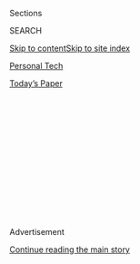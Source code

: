<div id="app">

<div>

<div>

<div>

<div class="NYTAppHideMasthead css-1q2w90k e1suatyy0">

<div class="section css-ui9rw0 e1suatyy2">

<div class="css-eph4ug er09x8g0">

<div class="css-6n7j50">

</div>

<span class="css-1dv1kvn">Sections</span>

<div class="css-10488qs">

<span class="css-1dv1kvn">SEARCH</span>

</div>

[Skip to content](#site-content)[Skip to site index](#site-index)

</div>

<div id="masthead-section-label" class="css-1wr3we4 eaxe0e00">

[Personal
Tech](https://www.nytimes3xbfgragh.onion/section/technology/personaltech)

</div>

<div class="css-10698na e1huz5gh0">

</div>

</div>

<div id="masthead-bar-one" class="section hasLinks css-15hmgas e1csuq9d3">

<div class="css-uqyvli e1csuq9d0">

</div>

<div class="css-1uqjmks e1csuq9d1">

</div>

<div class="css-9e9ivx">

[](https://myaccount.nytimes3xbfgragh.onion/auth/login?response_type=cookie&client_id=vi)

</div>

<div class="css-1bvtpon e1csuq9d2">

[Today’s
Paper](https://www.nytimes3xbfgragh.onion/section/todayspaper)

</div>

</div>

</div>

</div>

<div data-aria-hidden="false">

<div id="site-content" data-role="main">

<div>

<div class="css-1aor85t" style="opacity:0.000000001;z-index:-1;visibility:hidden">

<div class="css-1hqnpie">

<div class="css-epjblv">

<span class="css-17xtcya">[Personal
Tech](/section/technology/personaltech)</span><span class="css-x15j1o">|</span><span class="css-fwqvlz">Want
the Greenest Device? You May Already Own
It</span>

</div>

<div class="css-k008qs">

<div class="css-1iwv8en">

<span class="css-18z7m18"></span>

<div>

</div>

</div>

<span class="css-1n6z4y">https://nyti.ms/2s2ovo2</span>

<div class="css-1705lsu">

<div class="css-4xjgmj">

<div class="css-4skfbu" data-role="toolbar" data-aria-label="Social Media Share buttons, Save button, and Comments Panel with current comment count" data-testid="share-tools">

  - 
  - 
  - 
  - 
    
    <div class="css-6n7j50">
    
    </div>

  - 

</div>

</div>

</div>

</div>

</div>

</div>

<div id="NYT_TOP_BANNER_REGION" class="css-13pd83m">

</div>

<div id="top-wrapper" class="css-1sy8kpn">

<div id="top-slug" class="css-l9onyx">

Advertisement

</div>

[Continue reading the main
story](#after-top)

<div class="ad top-wrapper" style="text-align:center;height:100%;display:block;min-height:250px">

<div id="top" class="place-ad" data-position="top" data-size-key="top">

</div>

</div>

<div id="after-top">

</div>

</div>

<div>

<div id="sponsor-wrapper" class="css-1hyfx7x">

<div id="sponsor-slug" class="css-19vbshk">

Supported by

</div>

[Continue reading the main
story](#after-sponsor)

<div id="sponsor" class="ad sponsor-wrapper" style="text-align:center;height:100%;display:block">

</div>

<div id="after-sponsor">

</div>

</div>

<div class="css-186x18t">

Tech We’re Using

</div>

<div class="css-1vkm6nb ehdk2mb0">

# Want the Greenest Device? You May Already Own It

</div>

One way to help the planet is not to buy new tech, especially stuff the
planet never needed, says Kendra Pierre-Louis, who reports on the
environment.

<div class="css-79elbk" data-testid="photoviewer-wrapper">

<div class="css-z3e15g" data-testid="photoviewer-wrapper-hidden">

</div>

<div class="css-1a48zt4 ehw59r15" data-testid="photoviewer-children">

![<span class="css-16f3y1r e13ogyst0" data-aria-hidden="true">“I think
the greenest things I do are the things that I don’t buy, honestly,”
said Kendra Pierre-Louis, who reports on the
environment.</span><span class="css-cnj6d5 e1z0qqy90" itemprop="copyrightHolder"><span class="css-1ly73wi e1tej78p0">Credit...</span><span><span>Gabby
Jones for The New York
Times</span></span></span>](https://static01.graylady3jvrrxbe.onion/images/2019/11/20/business/20techusing/20techusing-articleLarge.jpg?quality=75&auto=webp&disable=upscale)

</div>

</div>

<div class="css-18e8msd">

<div class="css-vp77d3 epjyd6m0">

<div class="css-hus3qt ey68jwv0" data-aria-hidden="true">

[![Kendra
Pierre-Louis](https://static01.graylady3jvrrxbe.onion/images/2018/07/16/multimedia/author-kendra-pierre-louis/author-kendra-pierre-louis-thumbLarge.png
"Kendra Pierre-Louis")](https://www.nytimes3xbfgragh.onion/by/kendra-pierre-louis)

</div>

<div class="css-1baulvz">

Featuring [<span class="css-1baulvz last-byline" itemprop="name">Kendra
Pierre-Louis</span>](https://www.nytimes3xbfgragh.onion/by/kendra-pierre-louis)

</div>

</div>

  - 
    
    <div class="css-ld3wwf e16638kd2">
    
    Nov. 20,
    2019
    
    </div>

  - 
    
    <div class="css-4xjgmj">
    
    <div class="css-d8bdto" data-role="toolbar" data-aria-label="Social Media Share buttons, Save button, and Comments Panel with current comment count" data-testid="share-tools">
    
      - 
      - 
      - 
      - 
        
        <div class="css-6n7j50">
        
        </div>
    
      - 
    
    </div>
    
    </div>

</div>

</div>

<div class="section meteredContent css-1r7ky0e" name="articleBody" itemprop="articleBody">

<div class="css-1fanzo5 StoryBodyCompanionColumn">

<div class="css-53u6y8">

*How do New York Times journalists use technology in their jobs and in
their personal lives? Kendra Pierre-Louis, who covers the environment
and climate, discussed the tech she’s using.*

**Kendra, what tech tools are most important for doing your work?**

I use the standard suite of office software, from Google Docs to Office,
depending on my specific needs. (Docs is better when it comes to edit
trace, but I prefer Excel for certain things.)

I also use Tabula a lot to scrape data out of PDFs, and the [Hemingway
app](http://www.hemingwayapp.com/) to make sure that what I wrote is at
least somewhat understandable. I appreciate the app’s color coding of
things as diverse as complex sentences and passive voice.

For recording interviews, I use an external recorder because I don’t
trust phone recording apps — I want to see that the device is actually
recording. If it’s a phone call (or a Skype call), I’ll use it with a
pickup microphone. I’ve had my setup for about five years, which is a
pretty good run.

</div>

</div>

<div class="css-1fanzo5 StoryBodyCompanionColumn">

<div class="css-53u6y8">

**You recently wrote about** **[buying clothes that
last](https://www.nytimes3xbfgragh.onion/interactive/2019/climate/sustainable-clothing.html).
Is there a method to buying tech that lasts?**

Tech has a tremendous footprint. One estimate by the [Lawrence Berkeley
Lab](https://eta.lbl.gov/publications/united-states-data-center-energy)
said it took 70 billion kilowatt-hours in 2014, or nearly 2 percent of
the total electricity generation in the United States that year, just to
run the internet.

And then, of course, there are the materials used to create tech. The
lithium-ion batteries that are in so many things, like my smartwatch, my
cellphone and your earbuds, typically contain cobalt, which was
potentially mined in the Democratic Republic of Congo using forced child
labor and in conditions that hurt both people’s health and the
environment.

Many companies will say their phones are recyclable, but even when they
are recycled (and that process can be incredibly environmentally
polluting as well), the metal is generally too low a grade to go into a
new phone. All of which, yes, points to a need for tech that lasts.

I don’t know if there’s a method as detailed as the one I laid out in my
article on clothes. I can say I tend to hold on to electronics for years
— I once had a laptop that lasted nine years. Toward the end, people
teased me about it because it was, physically speaking, a brick. I got
my workout carrying that thing around.

Part of the reason it lasted so long was that I bought a machine that
was faster, had a larger hard drive and could expand its memory more
than I needed. So as software and the internet evolved to require more
memory and higher processor speeds, the computer could handle it.

</div>

</div>

<div class="css-1fanzo5 StoryBodyCompanionColumn">

<div class="css-53u6y8">

Also, I really took care of it. Every couple of years, I had tech repair
shops clean its insides to remove the dust that built up inside. You can
also do this yourself, but I liked having a professional do it for me.

And part of it is that the machine itself was well constructed, which I
learned the hard way when I dumped an entire bowl of basil chicken on
the keyboard. In most current laptops, that would immediately fry the
computer, but the way that computer was constructed I only fried the
keyboard. Replacing the keyboard only cost me $40 and the computer
lasted another three years.

The secret is buying tech that really fits your uses, looking at reviews
like the ones on iFixit about how easy it is to repair and [taking care
of things once you have
them](https://www.nytimes3xbfgragh.onion/2016/04/21/technology/personaltech/choosing-to-skipthe-upgrade-and-care-for-the-gadget-youve-got.html).
Put a case on your phone. For my current phone, which is too big for me
to use in one hand because most phones are designed for men’s hands,
which tend to be larger, I got a PopSocket to make it less likely that I
will drop it.

</div>

</div>

<div class="css-79elbk" data-testid="photoviewer-wrapper">

<div class="css-z3e15g" data-testid="photoviewer-wrapper-hidden">

</div>

<div class="css-1a48zt4 ehw59r15" data-testid="photoviewer-children">

![<span class="css-16f3y1r e13ogyst0" data-aria-hidden="true">Ms.
Pierre-Louis got a PopSocket for her phone to avoid dropping it. “The
secret is buying tech that really fits your uses,” she
said.</span><span class="css-cnj6d5 e1z0qqy90" itemprop="copyrightHolder"><span class="css-1ly73wi e1tej78p0">Credit...</span><span>Gabby
Jones for The New York
Times</span></span>](https://static01.graylady3jvrrxbe.onion/images/2019/11/20/business/20techusing2/20techusing2-articleLarge.jpg?quality=75&auto=webp&disable=upscale)

</div>

</div>

<div class="css-1fanzo5 StoryBodyCompanionColumn">

<div class="css-53u6y8">

**What does your eco-conscious tech setup look like at home?**

I think the greenest things I do are the things that I don’t buy,
honestly.

**What tech trends or products are the least sustainable?**

The products that are the least sustainable are the ones that don’t,
objectively, need to exist.

I try to tread lightly here because I’m aware that some products that
leave me scratching my head can be for people with physical disabilities
or mobility issues. Maybe that’s the reason behind, say,
motion-detecting garbage cans, which I acknowledge are cool.

</div>

</div>

<div class="css-1fanzo5 StoryBodyCompanionColumn">

<div class="css-53u6y8">

But even if that really is a mobility need, does it have to be connected
to the internet so it can reorder its own garbage bags?

When I think about the tremendous resources devoted to just that, it
shocks me. Amazon has since canceled the Dash buttons, but each button
had a full circuit board inside it, and the company has said it sold
millions. Think of millions of circuit boards — the oil converted into
plastic, the ore mined and the electricity used to turn that into metal
for the circuits just so you won’t forget to order laundry detergent.

Does the world need a smart water bottle, or can you just set a reminder
on your phone to drink
water?

</div>

</div>

<div class="css-79elbk" data-testid="photoviewer-wrapper">

<div class="css-z3e15g" data-testid="photoviewer-wrapper-hidden">

</div>

<div class="css-1a48zt4 ehw59r15" data-testid="photoviewer-children">

<div class="css-1xdhyk6 erfvjey0">

<span class="css-1ly73wi e1tej78p0">Image</span>

<div class="css-zjzyr8">

<div data-testid="lazyimage-container" style="height:257.77777777777777px">

</div>

</div>

</div>

<span class="css-16f3y1r e13ogyst0" data-aria-hidden="true">Ms.
Pierre-Louis uses a sleep tracker app in her quest to sleep
better.</span><span class="css-cnj6d5 e1z0qqy90" itemprop="copyrightHolder"><span class="css-1ly73wi e1tej78p0">Credit...</span><span>Gabby
Jones for The New York Times</span></span>

</div>

</div>

<div class="css-1fanzo5 StoryBodyCompanionColumn">

<div class="css-53u6y8">

**You’ve started tracking your sleep. What have you done with the data?
Has** **[sleep tracking been
helpful](https://www.nytimes3xbfgragh.onion/2019/07/17/technology/personaltech/sleep-tracking-devices-apps.html)?**

It’s less that I have sleep problems and more that I have a bad habit of
neglecting sleep and then wondering why I’m so exhausted. It’s a common
malady of modern life.

At the same time, I know how important sleep is. Matthew Walker, a
neuroscientist at the University of California, Berkeley, has this
expression, “The shorter you sleep, the shorter your life,” so for the
past year and a half I’ve been trying to get better about allocating
enough sleep.

</div>

</div>

<div class="css-1fanzo5 StoryBodyCompanionColumn">

<div class="css-53u6y8">

To that end, I have the dumbest smartwatch on the planet. It doesn’t
have a GPS tracker, for example, and it has a standard watch face so
almost nobody suspects it’s a smartwatch. I thought a really long time
about whether I really needed it, but I’ve had it for just under two
years and just replaced the watchband, so I don’t feel bad about it. I
can send it back to the manufacturer to swap out the battery when it
dies.

I don’t care at all about the sleep breakdowns like deep sleep versus
R.E.M. sleep, which most research says are flawed and [may be especially
flawed for people with dark
skin](https://www.statnews.com/2019/07/24/fitbit-accuracy-dark-skin/). I
just care about total sleep. I try to use the data to make my sleep
routine, and make sure that my weekly averages are decent.

</div>

</div>

</div>

<div>

</div>

<div>

</div>

<div>

</div>

<div>

<div id="bottom-wrapper" class="css-1ede5it">

<div id="bottom-slug" class="css-l9onyx">

Advertisement

</div>

[Continue reading the main
story](#after-bottom)

<div id="bottom" class="ad bottom-wrapper" style="text-align:center;height:100%;display:block;min-height:90px">

</div>

<div id="after-bottom">

</div>

</div>

</div>

</div>

</div>

## Site Index

<div>

</div>

## Site Information Navigation

  - [© <span>2020</span> <span>The New York Times
    Company</span>](https://help.nytimes3xbfgragh.onion/hc/en-us/articles/115014792127-Copyright-notice)

<!-- end list -->

  - [NYTCo](https://www.nytco.com/)
  - [Contact
    Us](https://help.nytimes3xbfgragh.onion/hc/en-us/articles/115015385887-Contact-Us)
  - [Work with us](https://www.nytco.com/careers/)
  - [Advertise](https://nytmediakit.com/)
  - [T Brand Studio](http://www.tbrandstudio.com/)
  - [Your Ad
    Choices](https://www.nytimes3xbfgragh.onion/privacy/cookie-policy#how-do-i-manage-trackers)
  - [Privacy](https://www.nytimes3xbfgragh.onion/privacy)
  - [Terms of
    Service](https://help.nytimes3xbfgragh.onion/hc/en-us/articles/115014893428-Terms-of-service)
  - [Terms of
    Sale](https://help.nytimes3xbfgragh.onion/hc/en-us/articles/115014893968-Terms-of-sale)
  - [Site
    Map](https://spiderbites.nytimes3xbfgragh.onion)
  - [Help](https://help.nytimes3xbfgragh.onion/hc/en-us)
  - [Subscriptions](https://www.nytimes3xbfgragh.onion/subscription?campaignId=37WXW)

</div>

</div>

</div>

</div>
